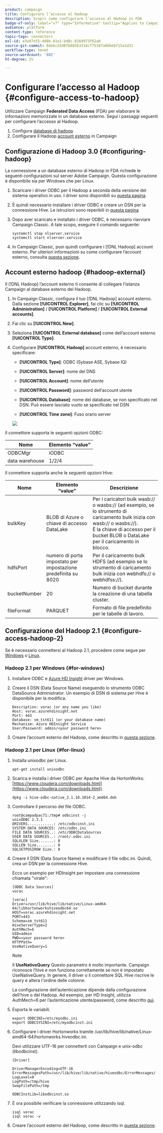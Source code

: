 ```yaml
---
product: campaign
title: Configurare l’accesso al Hadoop
description: Scopri come configurare l’accesso al Hadoop in FDA
badge-v7-only: label="v7" type="Informative" tooltip="Applies to Campaign Classic v7 only"
audience: platform
content-type: reference
topic-tags: connectors
exl-id: e3a97e55-dd8b-41e1-b48c-816d973f62a8
source-git-commit: 8debcd3d8fb883b3316cf75187a86bebf15a1d31
workflow-type: tm+mt
source-wordcount: '602'
ht-degree: 2%

---
```


# Configurare l’accesso al Hadoop {#configure-access-to-hadoop}



Utilizzare Campaign **Federated Data Access** (FDA) per elaborare le informazioni memorizzate in un database esterno. Segui i passaggi seguenti per configurare l’accesso al Hadoop.

1. Configura [database di hadoop](#configuring-hadoop)
1. Configurare il Hadoop [account esterno](#hadoop-external) in Campaign

## Configurazione di Hadoop 3.0 {#configuring-hadoop}

La connessione a un database esterno di Hadoop in FDA richiede le seguenti configurazioni sul server Adobe Campaign. Questa configurazione è disponibile sia per Windows che per Linux.

1. Scaricare i driver ODBC per il Hadoop a seconda della versione del sistema operativo in uso. I driver sono disponibili su [questa pagina](https://www.cloudera.com/downloads.html).

1. È quindi necessario installare i driver ODBC e creare un DSN per la connessione Hive. Le istruzioni sono reperibili in [questa pagina](https://docs.cloudera.com/documentation/other/connectors/hive-odbc/2-6-5/Cloudera-ODBC-Driver-for-Apache-Hive-Install-Guide.pdf)

1. Dopo aver scaricato e installato i driver ODBC, è necessario riavviare Campaign Classic. A tale scopo, eseguire il comando seguente:

   ```
   systemctl stop nlserver.service
   systemctl start nlserver.service
   ```

1. In Campaign Classic, puoi quindi configurare i [!DNL Hadoop] account esterno. Per ulteriori informazioni su come configurare l’account esterno, consulta [questa sezione](#hadoop-external).

## Account esterno hadoop {#hadoop-external}

Il [!DNL Hadoop] l’account esterno ti consente di collegare l’istanza Campaign al database esterno del Hadoop.

1. In Campaign Classic, configura il tuo [!DNL Hadoop] account esterno. Dalla sezione **[!UICONTROL Explorer]**, fai clic su **[!UICONTROL Administration]** / **[!UICONTROL Platform]** / **[!UICONTROL External accounts]**.

1. Fai clic su **[!UICONTROL New]**.

1. Seleziona **[!UICONTROL External database]** come dell’account esterno **[!UICONTROL Type]**.

1. Configurare **[!UICONTROL Hadoop]** account esterno, è necessario specificare:

   * **[!UICONTROL Type]**: ODBC (Sybase ASE, Sybase IQ)

   * **[!UICONTROL Server]**: nome del DNS

   * **[!UICONTROL Account]**: nome dell’utente

   * **[!UICONTROL Password]**: password dell’account utente

   * **[!UICONTROL Database]**: nome del database, se non specificato nel DSN. Può essere lasciato vuoto se specificato nel DSN

   * **[!UICONTROL Time zone]**: Fuso orario server

   ![](assets/hadoop3.png)

Il connettore supporta le seguenti opzioni ODBC:

| Nome | Elemento “value” |
|---|---|
| ODBCMgr | iODBC |
| data warehouse | 1/2/4 |

Il connettore supporta anche le seguenti opzioni Hive:

| Nome | Elemento “value” | Descrizione |
|---|---|---|
| bulkKey | BLOB di Azure o chiave di accesso DataLake | Per i caricatori bulk wasb:// o wasbs:// (ad esempio, se lo strumento di caricamento bulk inizia con wasb:// o wasbs://). <br>È la chiave di accesso per il bucket BLOB o DataLake per il caricamento in blocco. |
| hdfsPort | numero di porta <br>impostato per impostazione predefinita su 8020 | Per il caricamento bulk HDFS (ad esempio se lo strumento di caricamento bulk inizia con webhdfs:// o webhdfss://). |
| bucketNumber | 20 | Numero di bucket durante la creazione di una tabella cluster. |
| fileFormat | PARQUET | Formato di file predefinito per le tabelle di lavoro. |


## Configurazione del Hadoop 2.1 {#configure-access-hadoop-2}

Se è necessario connettersi al Hadoop 2.1, procedere come segue per [Windows](#for-windows) o [Linux](#for-linux).

### Hadoop 2.1 per Windows {#for-windows}

1. Installare ODBC e [Azure HD Insight](https://www.microsoft.com/en-us/download/details.aspx?id=40886) driver per Windows.
1. Creare il DSN (Data Source Name) eseguendo lo strumento ODBC DataSource Administrator. Un esempio di DSN di sistema per Hive è disponibile per la modifica.

   ```
   Description: vorac (or any name you like)
   Host: vorac.azurehdinsight.net
   Port: 443
   Database: sm_tst611 (or your database name)
   Mechanism: Azure HDInsight Service
   User/Password: admin/<your password here>
   ```

1. Creare l’account esterno del Hadoop, come descritto in [questa sezione](#hadoop-external).

### Hadoop 2.1 per Linux {#for-linux}

1. Installa unixodbc per Linux.

   ```
   apt-get install unixodbc
   ```

1. Scarica e installa i driver ODBC per Apache Hive da HortonWorks: [https://www.cloudera.com/downloads.html](https://www.cloudera.com/downloads.html).

   ```
   dpkg -i hive-odbc-native_2.1.10.1014-2_amd64.deb
   ```

1. Controllare il percorso dei file ODBC.

   ```
   root@campadpac71:/tmp# odbcinst -j
   unixODBC 2.3.1
   DRIVERS............: /etc/odbcinst.ini
   SYSTEM DATA SOURCES: /etc/odbc.ini
   FILE DATA SOURCES..: /etc/ODBCDataSources
   USER DATA SOURCES..: /root/.odbc.ini
   SQLULEN Size.......: 8
   SQLLEN Size........: 8
   SQLSETPOSIROW Size.: 8
   ```

1. Creare il DSN (Data Source Name) e modificare il file odbc.ini. Quindi, crea un DSN per la connessione Hive.

   Ecco un esempio per HDInsight per impostare una connessione chiamata &quot;virale&quot;:

   ```
   [ODBC Data Sources]
   vorac 
   
   [vorac]
   Driver=/usr/lib/hive/lib/native/Linux-amd64-64/libhortonworkshiveodbc64.so
   HOST=vorac.azurehdinsight.net
   PORT=443
   Schema=sm_tst611
   HiveServerType=2
   AuthMech=6
   UID=admin
   PWD=<your password here>
   HTTPPath=
   UseNativeQuery=1
   ```

   >[!NOTE]
   >
   >Il **UseNativeQuery** Questo parametro è molto importante. Campaign riconosce l’hive e non funziona correttamente se non è impostato UseNativeQuery. In genere, il driver o il connettore SQL Hive riscrive le query e altera l&#39;ordine delle colonne.

   La configurazione dell’autenticazione dipende dalla configurazione dell’hive o del Hadoop. Ad esempio, per HD Insight, utilizza AuthMech=6 per l’autenticazione utente/password, come descritto [qui](https://www.simba.com/products/Spark/doc/ODBC_InstallGuide/unix/content/odbc/hi/configuring/authenticating/azuresvc.htm).

1. Esporta le variabili.

   ```
   export ODBCINI=/etc/myodbc.ini
   export ODBCSYSINI=/etc/myodbcinst.ini
   ```

1. Configurare i driver Hortonworks tramite /usr/lib/hive/lib/native/Linux-amd64-64/hortonworks.hiveodbc.ini.

   Devi utilizzare UTF-16 per connetterti con Campaign e unix-odbc (libodbcinst).

   ```
   [Driver]
   
   DriverManagerEncoding=UTF-16
   ErrorMessagesPath=/usr/lib/hive/lib/native/hiveodbc/ErrorMessages/
   LogLevel=0
   LogPath=/tmp/hive
   SwapFilePath=/tmp
   
   ODBCInstLib=libodbcinst.so
   ```

1. È ora possibile verificare la connessione utilizzando isql.

   ```
   isql vorac
   isql vorac -v
   ```

1. Creare l’account esterno del Hadoop, come descritto in [questa sezione](#hadoop-external).
